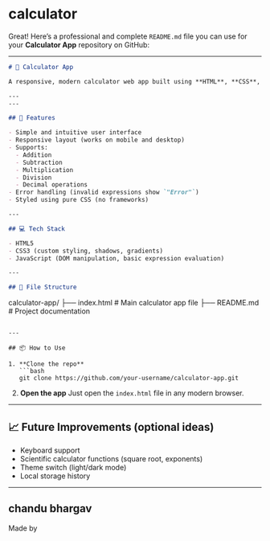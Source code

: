 # calculator
Great! Here’s a professional and complete `README.md` file you can use for your **Calculator App** repository on GitHub:

---

```markdown
# 🧮 Calculator App

A responsive, modern calculator web app built using **HTML**, **CSS**, and **JavaScript**. This project simulates a basic calculator that performs standard arithmetic operations (addition, subtraction, multiplication, division) and is styled with a clean, mobile-friendly UI.

---
---

## 🚀 Features

- Simple and intuitive user interface
- Responsive layout (works on mobile and desktop)
- Supports:
  - Addition
  - Subtraction
  - Multiplication
  - Division
  - Decimal operations
- Error handling (invalid expressions show `"Error"`)
- Styled using pure CSS (no frameworks)

---

## 💻 Tech Stack

- HTML5
- CSS3 (custom styling, shadows, gradients)
- JavaScript (DOM manipulation, basic expression evaluation)

---

## 📂 File Structure

```

calculator-app/
├── index.html        # Main calculator app file
├── README.md         # Project documentation

````

---

## 📦 How to Use

1. **Clone the repo**
   ```bash
   git clone https://github.com/your-username/calculator-app.git
````

2. **Open the app**
   Just open the `index.html` file in any modern browser.

---

## 📈 Future Improvements (optional ideas)

* Keyboard support
* Scientific calculator functions (square root, exponents)
* Theme switch (light/dark mode)
* Local storage history

---

## chandu bhargav

Made by [](https://github.com/chandubhargav1010/calculator)

```

